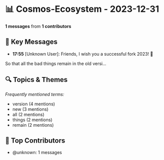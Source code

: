 # 📊 Cosmos-Ecosystem - 2023-12-31
**1 messages** from **1 contributors**

## 💬 Key Messages
- **17:55** [Unknown User]: Friends, I wish you a successful fork 2023! 🥳

So that all the bad things remain in the old versi...

## 🔍 Topics & Themes
*Frequently mentioned terms:*
- version (4 mentions)
- new (3 mentions)
- all (2 mentions)
- things (2 mentions)
- remain (2 mentions)

## 👥 Top Contributors
- @unknown: 1 messages